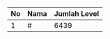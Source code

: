 | No | Nama            | Jumlah Level |
|----|-----------------|--------------|
| 1  | #    |    6439        |
